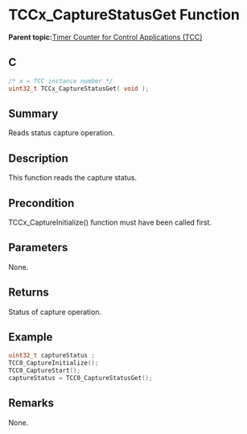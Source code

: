 # TCCx\_CaptureStatusGet Function

**Parent topic:**[Timer Counter for Control Applications \(TCC\)](GUID-CCA150A8-2C66-40B2-9C35-D7F3473720AE.md)

## C

```c
/* x = TCC instance number */
uint32_t TCCx_CaptureStatusGet( void );
```

## Summary

Reads status capture operation.

## Description

This function reads the capture status.

## Precondition

TCCx\_CaptureInitialize\(\) function must have been called first.

## Parameters

None.

## Returns

Status of capture operation.

## Example

```c
uint32_t captureStatus ;
TCC0_CaptureInitialize();
TCC0_CaptureStart();
captureStatus = TCC0_CaptureStatusGet();
```

## Remarks

None.

